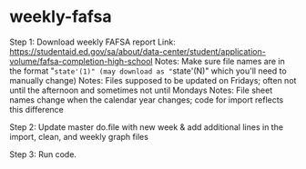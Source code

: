 # weekly-fafsa

Step 1: Download weekly FAFSA report
Link: https://studentaid.ed.gov/sa/about/data-center/student/application-volume/fafsa-completion-high-school
Notes: Make sure file names are in the format "`state'(1)" (may download as "`state'(N)" which you'll need to manually change)
Notes: Files supposed to be updated on Fridays; often not until the afternoon and sometimes not until Mondays
Notes: File sheet names change when the calendar year changes; code for import reflects this difference

Step 2: Update master do.file with new week & add additional lines in the import, clean, and weekly graph files

Step 3: Run code.